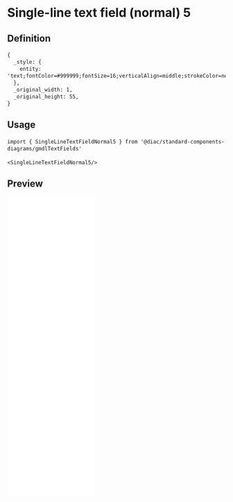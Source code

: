 # Single-line text field (normal) 5

## Definition

```
{
  _style: { 
    entity: 'text;fontColor=#999999;fontSize=16;verticalAlign=middle;strokeColor=none;fillColor=none;textOpacity=80;whiteSpace=wrap;html=1;',
  },
  _original_width: 1,
  _original_height: 55,
}
```

## Usage

```
import { SingleLineTextFieldNormal5 } from '@diac/standard-components-diagrams/gmdlTextFields'

<SingleLineTextFieldNormal5/>
```

## Preview

<img src="./single-line-text-field-normal-5.png" width="200"/>
